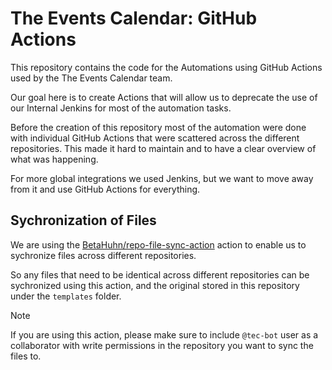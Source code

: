 # The Events Calendar: GitHub Actions

This repository contains the code for the Automations using GitHub Actions used by the The Events Calendar team.

Our goal here is to create Actions that will allow us to deprecate the use of our Internal Jenkins for most of the automation tasks.

Before the creation of this repository most of the automation were done with individual GitHub Actions that were scattered across the different repositories. This made it hard to maintain and to have a clear overview of what was happening.

For more global integrations we used Jenkins, but we want to move away from it and use GitHub Actions for everything.

## Sychronization of Files

We are using the [BetaHuhn/repo-file-sync-action](https://github.com/marketplace/actions/repo-file-sync-action) action to enable us to sychronize files across different repositories.

So any files that need to be identical across different repositories can be sychronized using this action, and the original stored in this repository under the `templates` folder.

> [!NOTE]
> If you are using this action, please make sure to include `@tec-bot` user as a collaborator with write permissions in the repository you want to sync the files to.
